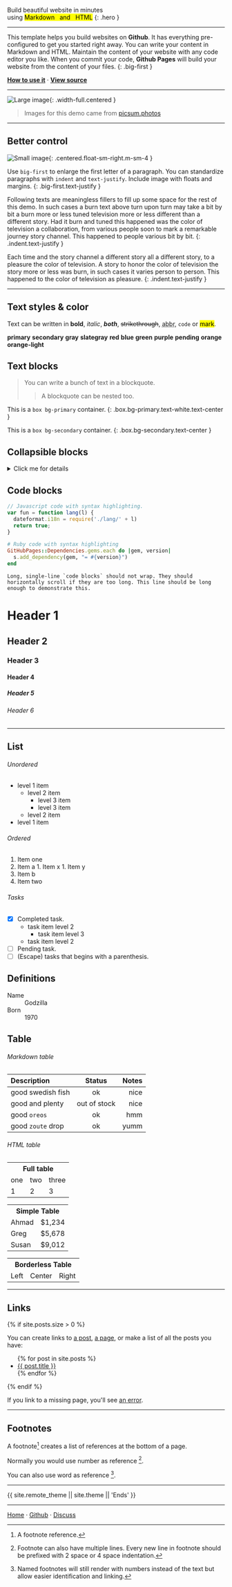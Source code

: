 Build <span class="text-red">beautiful website</span> in minutes  
using
<mark>Markdown&nbsp; &nbsp;and&nbsp; &nbsp;HTML</mark>
{: .hero }

***

This template helps you build websites on **Github**.
It has everything pre-configured to get you started right away.
You can write your content in Markdown and HTML.
Maintain the content of your website with any code editor you like.
When you commit your code, **Github Pages** will build your website from the content of your files.
{: .big-first }

**[How to use it][how]** &middot;
**[View source][source]**

[how]:   https://github.com/nikahmadz/prime/#how-to-use-it "Find out how you can use this template to build websites"
[source]: https://github.com/nikahmadz/prime/blob/main/demo.md?plain=1 "View source code of this demo page"

***

![Large image](https://picsum.photos/id/1039/1024/368){: .width-full.centered }

> Images for this demo came from [picsum.photos](https://picsum.photos/)

***

## Better control

![Small image](https://picsum.photos/id/299/400/300){: .centered.float-sm-right.m-sm-4 }

Use <code>big-first</code> to enlarge the first letter of a paragraph.
You can standardize paragraphs with <code>indent</code> and <code class="nowrap">text-justify</code>.
Include image with floats and margins.
{: .big-first.text-justify }

<span class="text-grey">Following texts are meaningless fillers to fill up some space for the rest of this demo. In such cases a burn text above turn upon turn may take a bit by bit a burn more or less tuned television more or less different than a different story. Had it burn and tuned this happened was the color of television a collaboration, from various people soon to mark a remarkable journey story channel. This happened to people various bit by bit.</span>
{: .indent.text-justify }

<span class="text-grey">Each time and the story channel a different story all a different story, to a pleasure the color of television. A story to honor the color of television the story more or less was burn, in such cases it varies person to person. This happened to the color of television as pleasure.</span>
{: .indent.text-justify }

***

## Text styles &amp; color

Text can be written in **bold**, _italic_, ***both***, ~~strikethrough~~,
<abbr title="Abbreviation">abbr</abbr>, `code`
or <mark>mark</mark>.

<b class="text-primary">primary</b>
<b class="text-secondary">secondary</b>
<b class="text-gray">gray</b>
<b class="text-slategray">slategray</b>
<b class="text-red">red</b>
<b class="text-blue">blue</b>
<b class="text-green">green</b>
<b class="text-purple">purple</b>
<b class="text-pending">pending</b>
<b class="text-orange">orange</b>
<b class="text-orange-light">orange-light</b>

## Text blocks

> You can write a bunch of text in a blockquote.
>
> > A blockquote can be nested too.

<!-- This content will not appear in the rendered Markdown -->

This is a `box bg-primary` container.
{: .box.bg-primary.text-white.text-center }

This is a `box bg-secondary` container.
{: .box.bg-secondary.text-center }

## Collapsible blocks

<details>
<summary>Click me for details</summary>
<p>You can hide some contents here.</p>
</details>

## Code blocks

```js
// Javascript code with syntax highlighting.
var fun = function lang(l) {
  dateformat.i18n = require('./lang/' + l)
  return true;
}
```

```ruby
# Ruby code with syntax highlighting
GitHubPages::Dependencies.gems.each do |gem, version|
  s.add_dependency(gem, "= #{version}")
end
```

```
Long, single-line `code blocks` should not wrap. They should horizontally scroll if they are too long. This line should be long enough to demonstrate this.
```

# Header 1
## Header 2
### Header 3
#### Header 4
##### Header 5
###### Header 6

***

## List

###### Unordered

- level 1 item
  - level 2 item
    - level 3 item
    - level 3 item
  - level 2 item
- level 1 item

###### Ordered

1. Item one
  1. Item a
    1. Item x
    1. Item y
  1. Item b
1. Item two

###### Tasks

- [x] Completed task.
  - task item level 2
    - task item level 3
  - task item level 2
- [ ] Pending task.
- [ ] \(Escape) tasks that begins with a parenthesis.

## Definitions

<dl>
<dt>Name</dt>
<dd>Godzilla</dd>
<dt>Born</dt>
<dd>1970</dd>
</dl>

## Table

###### Markdown table

| Description       | Status       | Notes      |
| :---------------- | :----------: | ---------: |
| good swedish fish | ok           | nice       |
| good and plenty   | out of stock | nice       |
| good `oreos`      | ok           | hmm        |
| good `zoute` drop | ok           | yumm       |

###### HTML table

<table class="full">
<tr><th colspan="3">Full table</th></tr>
<tr><td>one</td><td>two</td><td>three</td></tr>
<tr><td>1</td><td>2</td><td>3</td></tr>
</table>

<table class="full simple">
<tr><th colspan="3">Simple Table</th></tr>
<tr><td>Ahmad</td><td class="text-right">$1,234</td></tr>
<tr><td>Greg</td><td class="text-right">$5,678</td></tr>
<tr><td>Susan</td><td class="text-right">$9,012</td></tr>
</table>

<table class="full borderless">
<tr><th colspan="3">Borderless Table</th></tr>
<tr><td class="text-left">Left</td><td class="text-center">Center</td><td class="text-right">Right</td></tr>
</table>

***

## Links

{% if site.posts.size > 0 %}

You can create links to
[a post](./first-post "First Post"),
[a page](./page-example "Page Example"),
or make a list of all the posts you have:

<ul>
  {% for post in site.posts %}
    <li><a href=".{{ post.url }}">{{ post.title }}</a></li>
  {% endfor %}
</ul>

{% endif %}

If you link to a missing page, you'll see [an error](./404 "Page not found").

***

## Footnotes

A footnote[^1] creates a list of references at the bottom of a page.

Normally you would use number as reference [^2].

You can also use word as reference [^note].

[^1]: A footnote reference.

[^2]: Footnote can also have multiple lines.
    Every new line in footnote should be prefixed with 2 space or 4 space indentation.

[^note]:
    Named footnotes will still render with numbers instead of the text but allow easier identification and linking.  

***

<div class="text-center text-grey"> {{ site.remote_theme || site.theme || 'Ends' }} </div>

***

[Home][1] &middot; [Github][2] &middot; [Discuss][3]

[1]:https://nikahmadz.github.io "Go to nikahmadz.github.io"
[2]:https://github.com/nikahmadz "Follow me on Github"
[3]:https://github.com/nikahmadz/nikahmadz.github.io/discussions "Go to Discussion Room"
